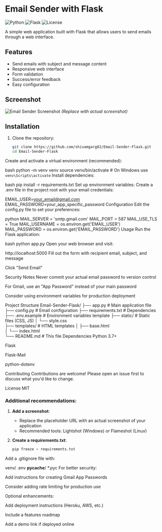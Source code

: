 # Email Sender with Flask

![Python](https://img.shields.io/badge/python-3.7+-blue.svg)
![Flask](https://img.shields.io/badge/flask-2.0+-green.svg)
![License](https://img.shields.io/badge/license-MIT-orange.svg)

A simple web application built with Flask that allows users to send emails through a web interface.

## Features

- Send emails with subject and message content
- Responsive web interface
- Form validation
- Success/error feedback
- Easy configuration

## Screenshot

![Email Sender Screenshot](https://i.imgur.com/placeholder.png) *(Replace with actual screenshot)*

## Installation

1. Clone the repository:
   ```bash
   git clone https://github.com/shivamgarg82/Email-Sender-Flask.git
   cd Email-Sender-Flask
Create and activate a virtual environment (recommended):

bash
python -m venv venv
source venv/bin/activate  # On Windows use `venv\Scripts\activate`
Install dependencies:

bash
pip install -r requirements.txt
Set up environment variables:
Create a .env file in the project root with your email credentials:

EMAIL_USER=your_email@gmail.com
EMAIL_PASSWORD=your_app_specific_password
Configuration
Edit the config.py file to set your preferences:

python
MAIL_SERVER = 'smtp.gmail.com'
MAIL_PORT = 587
MAIL_USE_TLS = True
MAIL_USERNAME = os.environ.get('EMAIL_USER')
MAIL_PASSWORD = os.environ.get('EMAIL_PASSWORD')
Usage
Run the Flask application:

bash
python app.py
Open your web browser and visit:

http://localhost:5000
Fill out the form with recipient email, subject, and message

Click "Send Email"

Security Notes
Never commit your actual email password to version control

For Gmail, use an "App Password" instead of your main password

Consider using environment variables for production deployment

Project Structure
Email-Sender-Flask/
├── app.py                # Main application file
├── config.py             # Email configuration
├── requirements.txt      # Dependencies
├── .env.example          # Environment variables template
├── static/               # Static files (CSS, JS)
│   └── style.css         
├── templates/            # HTML templates
│   ├── base.html         
│   └── index.html        
└── README.md             # This file
Dependencies
Python 3.7+

Flask

Flask-Mail

python-dotenv

Contributing
Contributions are welcome! Please open an issue first to discuss what you'd like to change.

License
MIT


### Additional recommendations:

1. **Add a screenshot**:
   - Replace the placeholder URL with an actual screenshot of your application
   - Recommended tools: Lightshot (Windows) or Flameshot (Linux)

2. **Create a requirements.txt**:
   ```bash
   pip freeze > requirements.txt
Add a .gitignore file with:

venv/
.env
__pycache__/
*.pyc
For better security:

Add instructions for creating Gmail App Passwords

Consider adding rate limiting for production use

Optional enhancements:

Add deployment instructions (Heroku, AWS, etc.)

Include a features roadmap

Add a demo link if deployed online

